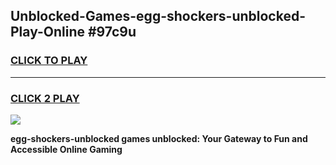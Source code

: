 
## Unblocked-Games-egg-shockers-unblocked-Play-Online #97c9u
<h3>
<a href="https://news.freeplayer.one?title=egg-shockers-unblocked&ref=3">CLICK TO PLAY</a></h3>
<hr>

<h3>
<a href="https://news.freeplayer.one?title=egg-shockers-unblocked&ref=3">CLICK 2 PLAY</a>
  
</h3>

<a href="https://news.freeplayer.one?title=egg-shockers-unblocked&ref=3"><img src="https://clearcache.store/games.png"></a>


**egg-shockers-unblocked games unblocked: Your Gateway to Fun and Accessible Online Gaming**
